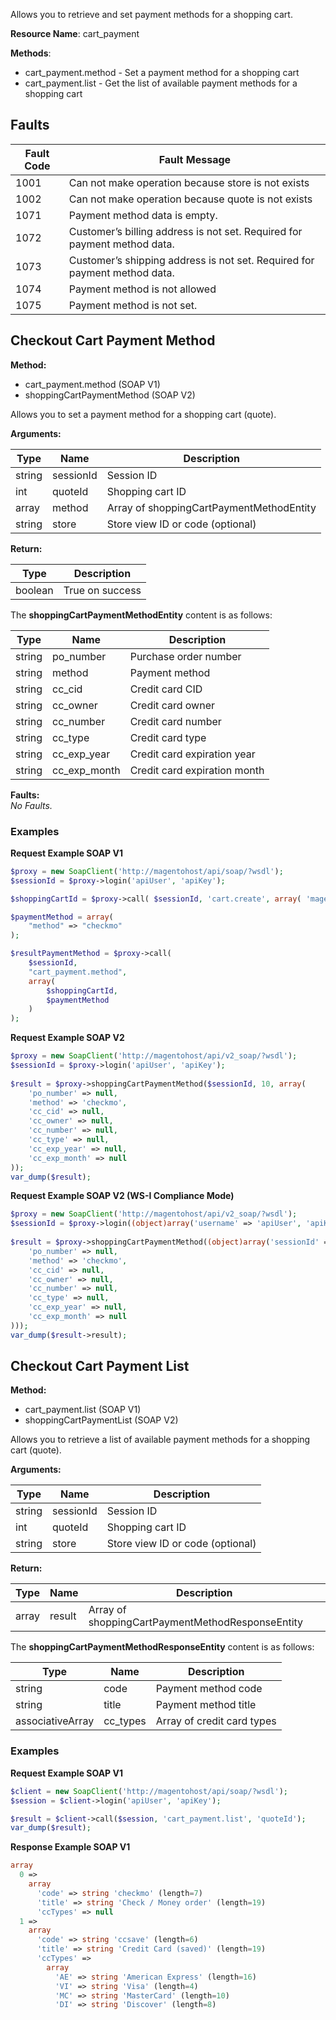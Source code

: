 Allows you to retrieve and set payment methods for a shopping cart.

**Resource Name**: cart_payment

**Methods**:

- cart_payment.method - Set a payment method for a shopping cart
- cart_payment.list - Get the list of available payment methods for a shopping cart

## Faults

| Fault Code | Fault Message |
| --- | --- |
| 1001 | Can not make operation because store is not exists |
| 1002 | Can not make operation because quote is not exists |
| 1071 | Payment method data is empty. |
| 1072 | Customer’s billing address is not set. Required for payment method data. |
| 1073 | Customer’s shipping address is not set. Required for payment method data. |
| 1074 | Payment method is not allowed |
| 1075 | Payment method is not set. |

## Checkout Cart Payment Method

**Method:**

-   cart_payment.method (SOAP V1)
-   shoppingCartPaymentMethod (SOAP V2)

Allows you to set a payment method for a shopping cart (quote).

**Arguments:**

| Type | Name | Description |
| --- | --- | --- |
| string | sessionId | Session ID |
| int | quoteId | Shopping cart ID |
| array | method | Array of shoppingCartPaymentMethodEntity |
| string | store | Store view ID or code (optional) |

**Return:**

| Type | Description |
| --- | --- |
| boolean | True on success |

The **shoppingCartPaymentMethodEntity** content is as follows:

| Type | Name | Description |
| --- | --- | --- |
| string | po_number | Purchase order number |
| string | method | Payment method |
| string | cc_cid | Credit card CID |
| string | cc_owner | Credit card owner |
| string | cc_number | Credit card number |
| string | cc_type | Credit card type |
| string | cc_exp_year | Credit card expiration year |
| string | cc_exp_month | Credit card expiration month |

**Faults:**  
_No Faults._

### Examples

**Request Example SOAP V1**
```php
$proxy = new SoapClient('http://magentohost/api/soap/?wsdl');
$sessionId = $proxy->login('apiUser', 'apiKey');

$shoppingCartId = $proxy->call( $sessionId, 'cart.create', array( 'magento_store' ) );

$paymentMethod = array(
	"method" => "checkmo"
);

$resultPaymentMethod = $proxy->call(
	$sessionId,
	"cart_payment.method",
	array(
		$shoppingCartId,
		$paymentMethod
	)
);
```

**Request Example SOAP V2**

```php
$proxy = new SoapClient('http://magentohost/api/v2_soap/?wsdl'); 
$sessionId = $proxy->login('apiUser', 'apiKey'); 
 
$result = $proxy->shoppingCartPaymentMethod($sessionId, 10, array(
    'po_number' => null,
    'method' => 'checkmo',
    'cc_cid' => null,
    'cc_owner' => null,
    'cc_number' => null,
    'cc_type' => null,
    'cc_exp_year' => null,
    'cc_exp_month' => null
));
var_dump($result);
```

**Request Example SOAP V2 (WS-I Compliance Mode)**

```php
$proxy = new SoapClient('http://magentohost/api/v2_soap/?wsdl'); 
$sessionId = $proxy->login((object)array('username' => 'apiUser', 'apiKey' => 'apiKey')); 
 
$result = $proxy->shoppingCartPaymentMethod((object)array('sessionId' => $sessionId->result, 'quoteId' => 10, 'method' => array(
    'po_number' => null,
    'method' => 'checkmo',
    'cc_cid' => null,
    'cc_owner' => null,
    'cc_number' => null,
    'cc_type' => null,
    'cc_exp_year' => null,
    'cc_exp_month' => null
)));
var_dump($result->result);
```

## Checkout Cart Payment List

**Method:**

-   cart_payment.list (SOAP V1)
-   shoppingCartPaymentList (SOAP V2)

Allows you to retrieve a list of available payment methods for a shopping cart (quote).

**Arguments:**

| Type | Name | Description |
| --- | --- | --- |
| string | sessionId | Session ID |
| int | quoteId | Shopping cart ID |
| string | store | Store view ID or code (optional) |

**Return:**

| Type | Name | Description |
| --- | --- | --- |
| array | result | Array of shoppingCartPaymentMethodResponseEntity |

The **shoppingCartPaymentMethodResponseEntity** content is as follows:

| Type | Name | Description |
| --- | --- | --- |
| string | code | Payment method code |
| string | title | Payment method title |
| associativeArray | cc_types | Array of credit card types |

### Examples

**Request Example SOAP V1**

```php
$client = new SoapClient('http://magentohost/api/soap/?wsdl');
$session = $client->login('apiUser', 'apiKey');

$result = $client->call($session, 'cart_payment.list', 'quoteId');
var_dump($result);
```

**Response Example SOAP V1**

```php
array
  0 =>
    array
      'code' => string 'checkmo' (length=7)
      'title' => string 'Check / Money order' (length=19)
      'ccTypes' => null
  1 =>
    array
      'code' => string 'ccsave' (length=6)
      'title' => string 'Credit Card (saved)' (length=19)
      'ccTypes' =>
        array
          'AE' => string 'American Express' (length=16)
          'VI' => string 'Visa' (length=4)
          'MC' => string 'MasterCard' (length=10)
          'DI' => string 'Discover' (length=8)
```